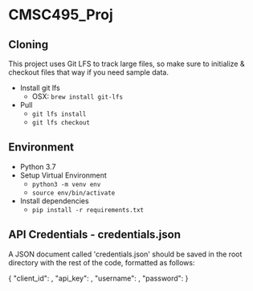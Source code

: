 # CMSC495_Proj


## Cloning
This project uses Git LFS to track large files, so make sure to initialize & checkout files that way if you need sample data.

- Install git lfs
  - OSX: `brew install git-lfs`
- Pull
  - `git lfs install`
  - `git lfs checkout`

## Environment
- Python 3.7
- Setup Virtual Environment
    - `python3 -m venv env`
    - `source env/bin/activate`
- Install dependencies
    - `pip install -r requirements.txt`

## API Credentials - credentials.json

A JSON document called 'credentials.json' should be saved in the root directory with the rest of the code,
formatted as follows:

{
  "client_id": <client ID from reddit>,
  "api_key": <secret api key from reddit>,
  "username": <associated reddit username>,
  "password": <associated reddit password>
}
